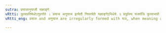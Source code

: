```yaml
---
sutra: प्रयाजानुयाजौ यज्ञाङ्गे
vRtti: कुत्वप्रतिषेधोऽनुवर्त्तते । प्रयाज अनुयाज इत्येतौ निपात्येते यज्ञाङ्गेऽभिधेये ॥ प्रपूर्वस्य यजर्घञि कुत्वाभावो निपात्यते ॥
vRtti_eng: प्रयाज and अनुयाज are irregularly formed with घञ्, when meaning a portion of a sacrificial offering.

---
```

